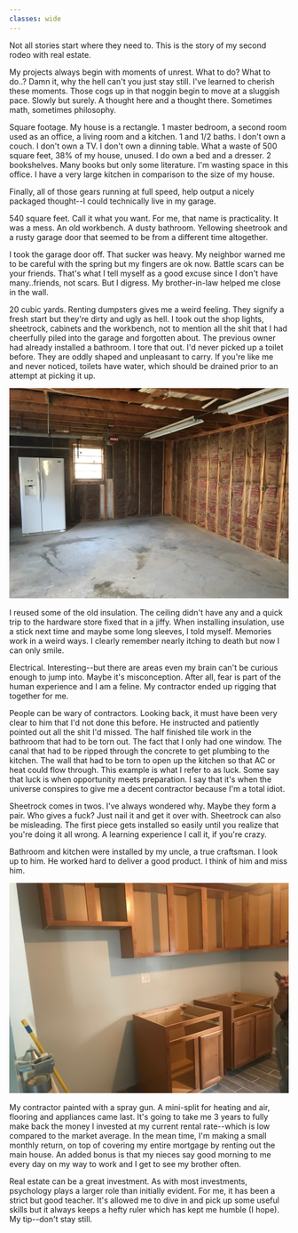 ```yaml
---
classes: wide
---
```


Not all stories start where they need to. This is the story of my second rodeo with real estate.

My projects always begin with moments of unrest. What to do? What to do..? Damn it, why the hell can't you just stay still. I've learned to cherish these moments. Those cogs up in that noggin begin to move at a sluggish pace. Slowly but surely. A thought here and a thought there. Sometimes math, sometimes philosophy.

Square footage. My house is a rectangle. 1 master bedroom, a second room used as an office, a living room and a kitchen. 1 and 1/2 baths. I don't own a couch. I don't own a TV. I don't own a dinning table. What a waste of 500 square feet, 38% of my house, unused. I do own a bed and a dresser. 2 bookshelves. Many books but only some literature. I'm wasting space in this office. I have a very large kitchen in comparison to the size of my house. 

Finally, all of those gears running at full speed, help output a nicely packaged thought--I could technically live in my garage.

540 square feet. Call it what you want. For me, that name is practicality. It was a mess. An old workbench. A dusty bathroom. Yellowing sheetrook and a rusty garage door that seemed to be from a different time altogether.

I took the garage door off. That sucker was heavy. My neighbor warned me to be careful with the spring but my fingers are ok now. Battle scars can be your friends. That's what I tell myself as a good excuse since I don't have many..friends, not scars. But I digress. My brother-in-law helped me close in the wall.

20 cubic yards. Renting dumpsters gives me a weird feeling. They signify a fresh start but they're dirty and ugly as hell. I took out the shop lights, sheetrock, cabinets and the workbench, not to mention all the shit that I had cheerfully piled into the garage and forgotten about. The previous owner had already installed a bathroom. I tore that out. I'd never picked up a toilet before. They are oddly shaped and unpleasant to carry. If you're like me and never noticed, toilets have water, which should be drained prior to an attempt at picking it up.

![Garage](/assets/Clean_Garage.JPG)

I reused some of the old insulation. The ceiling didn't have any and a quick trip to the hardware store fixed that in a jiffy. When installing insulation, use a stick next time and maybe some long sleeves, I told myself. Memories work in a weird ways. I clearly remember nearly itching to death but now I can only smile.

Electrical. Interesting--but there are areas even my brain can't be curious enough to jump into. Maybe it's misconception. After all, fear is part of the human experience and I am a feline. My contractor ended up rigging that together for me. 

People can be wary of contractors. Looking back, it must have been very clear to him that I'd not done this before. He instructed and patiently pointed out all the shit I'd missed. The half finished tile work in the bathroom that had to be torn out. The fact that I only had one window. The canal that had to be ripped through the concrete to get plumbing to the kitchen. The wall that had to be torn to open up the kitchen so that AC or heat could flow through. This example is what I refer to as luck. Some say that luck is when opportunity meets preparation. I say that it's when the universe conspires to give me a decent contractor because I'm a total idiot.

Sheetrock comes in twos. I've always wondered why. Maybe they form a pair. Who gives a fuck? Just nail it and get it over with. Sheetrock can also be misleading. The first piece gets installed so easily until you realize that you're doing it all wrong. A learning experience I call it, if you're crazy.

Bathroom and kitchen were installed by my uncle, a true craftsman. I look up to him. He worked hard to deliver a good product. I think of him and miss him.

![Cabinets](/assets/Cabinet_Installation.JPG)

My contractor painted with a spray gun. A mini-split for heating and air, flooring and appliances came last. It's going to take me 3 years to fully make back the money I invested at my current rental rate--which is low compared to the market average. In the mean time, I'm making a small monthly return, on top of covering my entire mortgage by renting out the main house. An added bonus is that my nieces say good morning to me every day on my way to work and I get to see my brother often.

Real estate can be a great investment. As with most investments, psychology plays a larger role than initially evident. For me, it has been a strict but good teacher. It's allowed me to dive in and pick up some useful skills but it always keeps a hefty ruler which has kept me humble (I hope). My tip--don't stay still.